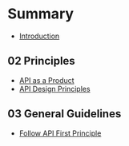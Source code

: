 # Summary

* [Introduction](README.md)

## 02 Principles

* [API as a Product](02-principles/api-as-a-product.md)
* [API Design Principles](02-principles/api-design-principles.md)

## 03 General Guidelines

* [Follow API First Principle](03-general-guidelines/follow-api-first-principle.md)

